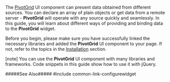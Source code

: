 The [PivotGrid](/api-reference/10%20UI%20Widgets/dxPivotGrid '/Documentation/ApiReference/UI_Widgets/dxPivotGrid/') UI component can present data obtained from different sources. You can declare an array of plain objects or get data from a remote server - **PivotGrid** will operate with any source quickly and seamlessly. In this guide, you will learn about different ways of providing and binding data to the **PivotGrid** widget.

Before you begin, please make sure you have successfully linked the necessary libraries and added the **PivotGrid** UI component to your page. If not, refer to the topics in the [Installation](/concepts/Common/Distribution%20Channels/15%20ZIP%20Archive.md '/Documentation/Guide/Common/Distribution_Channels/ZIP_Archive/') section.

[note] You can use the **PivotGrid** UI component with many libraries and frameworks. Code snippets in this guide show how to use it with jQuery.

#####See Also#####
#include common-link-configurewidget